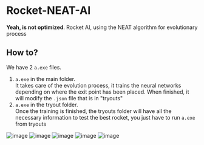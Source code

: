 # Rocket-NEAT-AI
<strong>Yeah, is not optimized</strong>. Rocket AI, using the NEAT algorithm for evolutionary process

## How to?
We have 2 `a.exe` files.
1. `a.exe` in the main folder.<br />
   It takes care of the evolution process, it trains the neural networks depending on where the exit point has been placed. When finished, it will modify the `.json` file that is in "tryouts"
2. `a.exe` in the tryout folder.<br />
   Once the training is finished, the tryouts folder will have all the necessary information to test the best rocket, you just have to run `a.exe` from tryouts
  
![image](https://user-images.githubusercontent.com/46250121/199074384-5557190c-1a24-4a92-9b18-57a7b3b24b45.png)
![image](https://user-images.githubusercontent.com/46250121/199074438-3fb4877d-72b1-45d7-be62-fffb10492dad.png)
![image](https://user-images.githubusercontent.com/46250121/199074453-cdc50e14-3ff1-48d7-9ed7-0b4e49ad83fc.png)
![image](https://user-images.githubusercontent.com/46250121/199074475-e09f1579-7bc0-4ecc-9feb-e302158fd018.png)
![image](https://user-images.githubusercontent.com/46250121/199074526-7caa881e-78ba-42ee-aaa3-01d46018434c.png)


